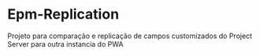# Epm-Replication
Projeto para comparação e replicação de campos customizados do Project Server para outra instancia do PWA
